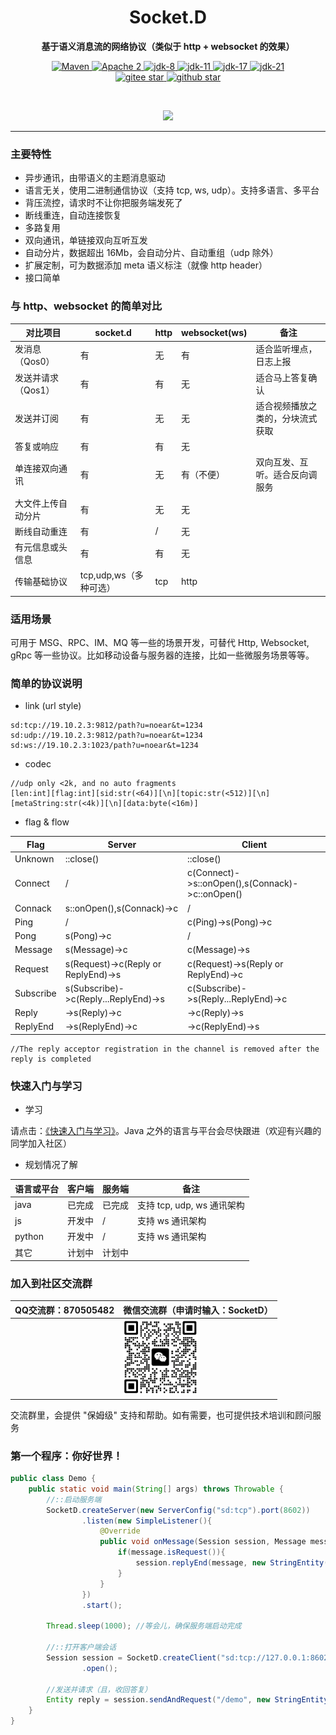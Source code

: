 <h1 align="center" style="text-align:center;">
  Socket.D
</h1>
<p align="center">
	<strong>基于语义消息流的网络协议（类似于 http + websocket 的效果）</strong>
</p>

<p align="center">
    <a target="_blank" href="https://search.maven.org/artifact/org.noear/socketd">
        <img src="https://img.shields.io/maven-central/v/org.noear/socketd.svg?label=Maven%20Central" alt="Maven" />
    </a>
    <a target="_blank" href="https://www.apache.org/licenses/LICENSE-2.0.txt">
		<img src="https://img.shields.io/:license-Apache2-blue.svg" alt="Apache 2" />
	</a>
   <a target="_blank" href="https://www.oracle.com/java/technologies/javase/javase-jdk8-downloads.html">
		<img src="https://img.shields.io/badge/JDK-8-green.svg" alt="jdk-8" />
	</a>
    <a target="_blank" href="https://www.oracle.com/java/technologies/javase/jdk11-archive-downloads.html">
		<img src="https://img.shields.io/badge/JDK-11-green.svg" alt="jdk-11" />
	</a>
    <a target="_blank" href="https://www.oracle.com/java/technologies/javase/jdk17-archive-downloads.html">
		<img src="https://img.shields.io/badge/JDK-17-green.svg" alt="jdk-17" />
	</a>
    <a target="_blank" href="https://www.oracle.com/java/technologies/javase/jdk21-archive-downloads.html">
		<img src="https://img.shields.io/badge/JDK-21-green.svg" alt="jdk-21" />
	</a>
    <br />
    <a target="_blank" href='https://gitee.com/noear/socketd/stargazers'>
        <img src='https://gitee.com/noear/socketd/badge/star.svg' alt='gitee star'/>
    </a>
    <a target="_blank" href='https://github.com/noear/socketd/stargazers'>
        <img src="https://img.shields.io/github/stars/noear/socketd.svg?logo=github" alt="github star"/>
    </a>
</p>

<br/>
<p align="center">
	<a href="https://jq.qq.com/?_wv=1027&k=kjB5JNiC">
	<img src="https://img.shields.io/badge/QQ交流群-870505482-orange"/></a>
</p>


<hr />

### 主要特性

* 异步通讯，由带语义的主题消息驱动
* 语言无关，使用二进制通信协议（支持 tcp, ws, udp）。支持多语言、多平台
* 背压流控，请求时不让你把服务端发死了
* 断线重连，自动连接恢复
* 多路复用
* 双向通讯，单链接双向互听互发
* 自动分片，数据超出 16Mb，会自动分片、自动重组（udp 除外）
* 扩展定制，可为数据添加 meta 语义标注（就像 http header）
* 接口简单


### 与 http、websocket 的简单对比

| 对比项目       | socket.d         | http | websocket(ws) | 备注              |
|------------|------------------|------|---------------|-----------------|
| 发消息（Qos0）  | 有                | 无    | 有             | 适合监听埋点，日志上报     |
| 发送并请求（Qos1） | 有                | 有    | 无             | 适合马上答复确认        |
| 发送并订阅      | 有                | 无    | 无             | 适合视频播放之类的，分块流式获取 |
| 答复或响应      | 有                | 有    | 无             |                 |
| 单连接双向通讯    | 有                | 无    | 有（不便）         | 双向互发、互听。适合反向调服务 |
| 大文件上传自动分片  | 有                | 无    | 无             |                 |
| 断线自动重连     | 有                | /    | 无             |                 |
| 有元信息或头信息   | 有                | 有    | 无             |                 |
| 传输基础协议     | tcp,udp,ws（多种可选） | tcp  | http          |                 |




### 适用场景

可用于 MSG、RPC、IM、MQ 等一些的场景开发，可替代 Http, Websocket, gRpc 等一些协议。比如移动设备与服务器的连接，比如一些微服务场景等等。


### 简单的协议说明


* link (url style)

```
sd:tcp://19.10.2.3:9812/path?u=noear&t=1234
sd:udp://19.10.2.3:9812/path?u=noear&t=1234
sd:ws://19.10.2.3:1023/path?u=noear&t=1234
```


* codec

```
//udp only <2k, and no auto fragments
[len:int][flag:int][sid:str(<64)][\n][topic:str(<512)][\n][metaString:str(<4k)][\n][data:byte(<16m)]
```

* flag & flow

| Flag      | Server                               | Client                                          | 
|-----------|--------------------------------------|-------------------------------------------------|
| Unknown   | ::close()                            | ::close()                                       | 
| Connect   | /                                    | c(Connect)->s::onOpen(),s(Connack)->c::onOpen() | 
| Connack   | s::onOpen(),s(Connack)->c            | /                                               | 
| Ping      | /                                    | c(Ping)->s(Pong)->c                             | 
| Pong      | s(Pong)->c                           | /                                               | 
| Message   | s(Message)->c                        | c(Message)->s                                   | 
| Request   | s(Request)->c(Reply or ReplyEnd)->s  | c(Request)->s(Reply or ReplyEnd)->c             |  
| Subscribe | s(Subscribe)->c(Reply...ReplyEnd)->s | c(Subscribe)->s(Reply...ReplyEnd)->c            | 
| Reply     | ->s(Reply)->c                        | ->c(Reply)->s                                   | 
| ReplyEnd  | ->s(ReplyEnd)->c                     | ->c(ReplyEnd)->s                                | 

```
//The reply acceptor registration in the channel is removed after the reply is completed
```



### 快速入门与学习

* 学习

请点击：[《快速入门与学习》](_docs/)。Java 之外的语言与平台会尽快跟进（欢迎有兴趣的同学加入社区）

* 规划情况了解

| 语言或平台  | 客户端 | 服务端 | 备注                   |
|--------|-----|----|----------------------|
| java   | 已完成 | 已完成  | 支持 tcp, udp, ws 通讯架构 |
| js     | 开发中 | /  | 支持 ws 通讯架构           |
| python | 开发中 | /  | 支持 ws 通讯架构           |
| 其它     | 计划中 | 计划中  |                      |




### 加入到社区交流群

| QQ交流群：870505482                       | 微信交流群（申请时输入：SocketD）                   |
|---------------------------|----------------------------------------|
|        | <img src="group_wx.png" width="120" /> 

交流群里，会提供 "保姆级" 支持和帮助。如有需要，也可提供技术培训和顾问服务

### 第一个程序：你好世界！

```java
public class Demo {
    public static void main(String[] args) throws Throwable {
        //::启动服务端
        SocketD.createServer(new ServerConfig("sd:tcp").port(8602))
                .listen(new SimpleListener(){
                    @Override
                    public void onMessage(Session session, Message message) throws IOException {
                        if(message.isRequest()){
                            session.replyEnd(message, new StringEntity("And you too."));
                        }
                    }
                })
                .start();

        Thread.sleep(1000); //等会儿，确保服务端启动完成
        
        //::打开客户端会话
        Session session = SocketD.createClient("sd:tcp://127.0.0.1:8602/?token=1b0VsGusEkddgr3d")
                .open();
        
        //发送并请求（且，收回答复）
        Entity reply = session.sendAndRequest("/demo", new StringEntity("Hello wrold!").meta("user","noear"));
    }
}
```


